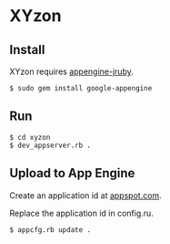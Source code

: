 # XYzon

## Install

XYzon requires [appengine-jruby](http://code.google.com/p/appengine-jruby/).

    $ sudo gem install google-appengine

## Run

    $ cd xyzon
    $ dev_appserver.rb .

## Upload to App Engine

Create an application id at [appspot.com](http://appengine.google.com/start/createapp).

Replace the application id in config.ru.

    $ appcfg.rb update .